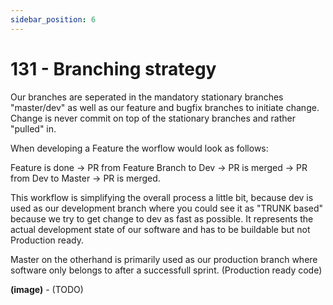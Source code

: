 ```yaml
---
sidebar_position: 6
---
```

# 131 - Branching strategy

Our branches are seperated in the mandatory stationary branches "master/dev" as well as our feature and bugfix branches to initiate change.
Change is never commit on top of the stationary branches and rather "pulled" in.

When developing a Feature the worflow would look as follows:

Feature is done -> PR from Feature Branch to Dev -> PR is merged -> PR from Dev to Master -> PR is merged.

This workflow is simplifying the overall process a little bit, because dev is used as our development branch where you could see it as "TRUNK based" because we try to get change to dev as fast as possible.
It represents the actual development state of our software and has to be buildable but not Production ready.

Master on the otherhand is primarily used as our production branch where software only belongs to after a successfull sprint.
(Production ready code)


**(image)** - (TODO)